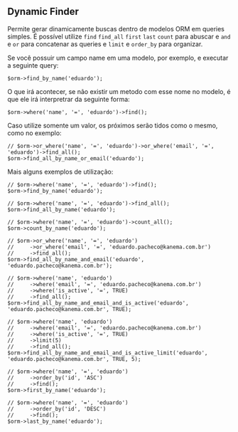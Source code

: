 ## Dynamic Finder

Permite gerar dinamicamente buscas dentro de modelos ORM em queries simples.
É possível utilize `find` `find_all` `first` `last` `count` para abuscar e `and` e `or` para concatenar as queries e `limit` e `order_by` para organizar.

Se você possuir um campo name em uma modelo, por exemplo, e executar a seguinte query:
	
	$orm->find_by_name('eduardo');

O que irá acontecer, se não existir um metodo com esse nome no modelo, é que ele irá interpretrar da seguinte forma:

	$orm->where('name', '=', 'eduardo')->find();

Caso utilize somente um valor, os próximos serão tidos como o mesmo, como no exemplo:
	
	// $orm->or_where('name', '=', 'eduardo')->or_where('email', '=', 'eduardo')->find_all();
	$orm->find_all_by_name_or_email('eduardo');

Mais alguns exemplos de utilização:	

	// $orm->where('name', '=', 'eduardo')->find();
	$orm->find_by_name('eduardo');

	// $orm->where('name', '=', 'eduardo')->find_all();
	$orm->find_all_by_name('eduardo');

	// $orm->where('name', '=', 'eduardo')->count_all();
	$orm->count_by_name('eduardo');

	// $orm->or_where('name', '=', 'eduardo')
	//     ->or_where('email', '=', 'eduardo.pacheco@kanema.com.br')
	//     ->find_all();
	$orm->find_all_by_name_and_email('eduardo', 'eduardo.pacheco@kanema.com.br');
	
	// $orm->where('name', 'eduardo')
	//     ->where('email', '=', 'eduardo.pacheco@kanema.com.br')
	//     ->where('is_active', '=', TRUE)
	//     ->find_all();
	$orm->find_all_by_name_and_email_and_is_active('eduardo', 'eduardo.pacheco@kanema.com.br', TRUE);
	
	// $orm->where('name', 'eduardo')
	//     ->where('email', '=', 'eduardo.pacheco@kanema.com.br')
	//     ->where('is_active', '=', TRUE)
	//     ->limit(5)
	//     ->find_all();
	$orm->find_all_by_name_and_email_and_is_active_limit('eduardo', 'eduardo.pacheco@kanema.com.br', TRUE, 5);

	// $orm->where('name', '=', 'eduardo')
	//     ->order_by('id', 'ASC')
	//     ->find();
	$orm->first_by_name('eduardo');
	
	// $orm->where('name', '=', 'eduardo')
	//     ->order_by('id', 'DESC')
	//     ->find();
	$orm->last_by_name('eduardo');